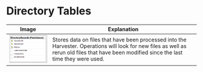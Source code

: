 # Directory Tables

|Image|Explanation|
|-----|-----------|
|![DirectoryRecords.png](DirectoryRecords.png)|Stores data on files that have been processed into the Harvester. Operations will look for new files as well as rerun old files that have been modified since the last time they were used.|